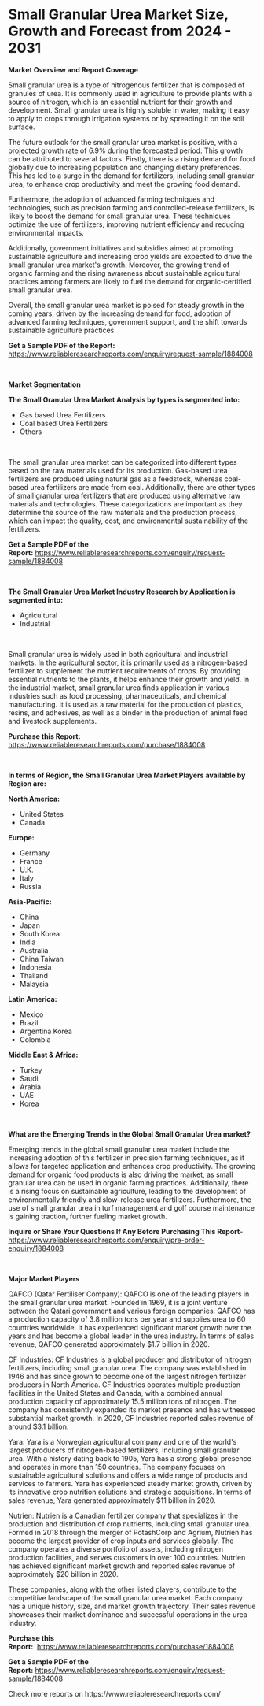 <p><h1>Small Granular Urea Market Size, Growth and Forecast from 2024 - 2031</h1></p><p><strong>Market Overview and Report Coverage</strong></p>
<p><p>Small granular urea is a type of nitrogenous fertilizer that is composed of granules of urea. It is commonly used in agriculture to provide plants with a source of nitrogen, which is an essential nutrient for their growth and development. Small granular urea is highly soluble in water, making it easy to apply to crops through irrigation systems or by spreading it on the soil surface.</p><p>The future outlook for the small granular urea market is positive, with a projected growth rate of 6.9% during the forecasted period. This growth can be attributed to several factors. Firstly, there is a rising demand for food globally due to increasing population and changing dietary preferences. This has led to a surge in the demand for fertilizers, including small granular urea, to enhance crop productivity and meet the growing food demand.</p><p>Furthermore, the adoption of advanced farming techniques and technologies, such as precision farming and controlled-release fertilizers, is likely to boost the demand for small granular urea. These techniques optimize the use of fertilizers, improving nutrient efficiency and reducing environmental impacts.</p><p>Additionally, government initiatives and subsidies aimed at promoting sustainable agriculture and increasing crop yields are expected to drive the small granular urea market's growth. Moreover, the growing trend of organic farming and the rising awareness about sustainable agricultural practices among farmers are likely to fuel the demand for organic-certified small granular urea.</p><p>Overall, the small granular urea market is poised for steady growth in the coming years, driven by the increasing demand for food, adoption of advanced farming techniques, government support, and the shift towards sustainable agriculture practices.</p></p>
<p><strong>Get a Sample PDF of the Report:</strong> <a href="https://www.reliableresearchreports.com/enquiry/request-sample/1884008">https://www.reliableresearchreports.com/enquiry/request-sample/1884008</a></p>
<p>&nbsp;</p>
<p><strong>Market Segmentation</strong></p>
<p><strong>The Small Granular Urea Market Analysis by types is segmented into:</strong></p>
<p><ul><li>Gas based Urea Fertilizers</li><li>Coal based Urea Fertilizers</li><li>Others</li></ul></p>
<p>&nbsp;</p>
<p><p>The small granular urea market can be categorized into different types based on the raw materials used for its production. Gas-based urea fertilizers are produced using natural gas as a feedstock, whereas coal-based urea fertilizers are made from coal. Additionally, there are other types of small granular urea fertilizers that are produced using alternative raw materials and technologies. These categorizations are important as they determine the source of the raw materials and the production process, which can impact the quality, cost, and environmental sustainability of the fertilizers.</p></p>
<p><strong>Get a Sample PDF of the Report:</strong>&nbsp;<a href="https://www.reliableresearchreports.com/enquiry/request-sample/1884008">https://www.reliableresearchreports.com/enquiry/request-sample/1884008</a></p>
<p>&nbsp;</p>
<p><strong>The Small Granular Urea Market Industry Research by Application is segmented into:</strong></p>
<p><ul><li>Agricultural</li><li>Industrial</li></ul></p>
<p>&nbsp;</p>
<p><p>Small granular urea is widely used in both agricultural and industrial markets. In the agricultural sector, it is primarily used as a nitrogen-based fertilizer to supplement the nutrient requirements of crops. By providing essential nutrients to the plants, it helps enhance their growth and yield. In the industrial market, small granular urea finds application in various industries such as food processing, pharmaceuticals, and chemical manufacturing. It is used as a raw material for the production of plastics, resins, and adhesives, as well as a binder in the production of animal feed and livestock supplements.</p></p>
<p><strong>Purchase this Report:</strong>&nbsp; <a href="https://www.reliableresearchreports.com/purchase/1884008">https://www.reliableresearchreports.com/purchase/1884008</a></p>
<p>&nbsp;</p>
<p><strong>In terms of Region, the Small Granular Urea Market Players available by Region are:</strong></p>
<p>
    <p> <strong> North America: </strong>
        <ul>
            <li>United States</li>
            <li>Canada</li>
        </ul>
        </p> 
    <p> <strong> Europe: </strong>
        <ul>
            <li>Germany</li>
            <li>France</li>
            <li>U.K.</li>
            <li>Italy</li>
            <li>Russia</li>
        </ul>
        </p> 
    <p> <strong> Asia-Pacific: </strong>
        <ul>
            <li>China</li>
            <li>Japan</li>
            <li>South Korea</li>
            <li>India</li>
            <li>Australia</li>
            <li>China Taiwan</li>
            <li>Indonesia</li>
            <li>Thailand</li>
            <li>Malaysia</li>
        </ul>
        </p> 
    <p> <strong> Latin America: </strong>
        <ul>
            <li>Mexico</li>
            <li>Brazil</li>
            <li>Argentina Korea</li>
            <li>Colombia</li>
        </ul>
        </p> 
    <p> <strong> Middle East & Africa: </strong>
        <ul>
            <li>Turkey</li>
            <li>Saudi</li>
            <li>Arabia</li>
            <li>UAE</li>
            <li>Korea</li>
        </ul>
    </p>
    </p>
<p>&nbsp;</p>
<p><strong>What are the Emerging Trends in the Global Small Granular Urea market?</strong></p>
<p><p>Emerging trends in the global small granular urea market include the increasing adoption of this fertilizer in precision farming techniques, as it allows for targeted application and enhances crop productivity. The growing demand for organic food products is also driving the market, as small granular urea can be used in organic farming practices. Additionally, there is a rising focus on sustainable agriculture, leading to the development of environmentally friendly and slow-release urea fertilizers. Furthermore, the use of small granular urea in turf management and golf course maintenance is gaining traction, further fueling market growth.</p></p>
<p><strong>Inquire or Share Your Questions If Any Before Purchasing This Report</strong>- <a href="https://www.reliableresearchreports.com/enquiry/pre-order-enquiry/1884008">https://www.reliableresearchreports.com/enquiry/pre-order-enquiry/1884008</a></p>
<p>&nbsp;</p>
<p><strong>Major Market Players</strong></p>
<p><p>QAFCO (Qatar Fertiliser Company): QAFCO is one of the leading players in the small granular urea market. Founded in 1969, it is a joint venture between the Qatari government and various foreign companies. QAFCO has a production capacity of 3.8 million tons per year and supplies urea to 60 countries worldwide. It has experienced significant market growth over the years and has become a global leader in the urea industry. In terms of sales revenue, QAFCO generated approximately $1.7 billion in 2020.</p><p>CF Industries: CF Industries is a global producer and distributor of nitrogen fertilizers, including small granular urea. The company was established in 1946 and has since grown to become one of the largest nitrogen fertilizer producers in North America. CF Industries operates multiple production facilities in the United States and Canada, with a combined annual production capacity of approximately 15.5 million tons of nitrogen. The company has consistently expanded its market presence and has witnessed substantial market growth. In 2020, CF Industries reported sales revenue of around $3.1 billion.</p><p>Yara: Yara is a Norwegian agricultural company and one of the world's largest producers of nitrogen-based fertilizers, including small granular urea. With a history dating back to 1905, Yara has a strong global presence and operates in more than 150 countries. The company focuses on sustainable agricultural solutions and offers a wide range of products and services to farmers. Yara has experienced steady market growth, driven by its innovative crop nutrition solutions and strategic acquisitions. In terms of sales revenue, Yara generated approximately $11 billion in 2020.</p><p>Nutrien: Nutrien is a Canadian fertilizer company that specializes in the production and distribution of crop nutrients, including small granular urea. Formed in 2018 through the merger of PotashCorp and Agrium, Nutrien has become the largest provider of crop inputs and services globally. The company operates a diverse portfolio of assets, including nitrogen production facilities, and serves customers in over 100 countries. Nutrien has achieved significant market growth and reported sales revenue of approximately $20 billion in 2020.</p><p>These companies, along with the other listed players, contribute to the competitive landscape of the small granular urea market. Each company has a unique history, size, and market growth trajectory. Their sales revenue showcases their market dominance and successful operations in the urea industry.</p></p>
<p><strong>Purchase this Report:</strong>&nbsp;&nbsp;<a href="https://www.reliableresearchreports.com/purchase/1884008">https://www.reliableresearchreports.com/purchase/1884008</a></p>
<p></p>
<p><strong>Get a Sample PDF of the Report:</strong>&nbsp;<a href="https://www.reliableresearchreports.com/enquiry/request-sample/1884008">https://www.reliableresearchreports.com/enquiry/request-sample/1884008</a></p>
<p>Check more reports on https://www.reliableresearchreports.com/</p>